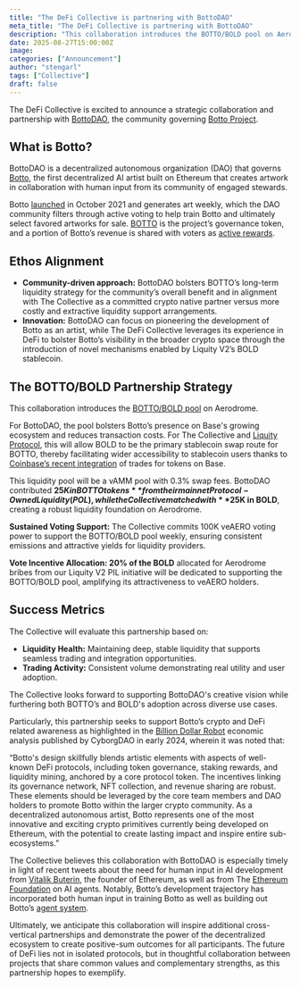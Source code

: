 ```yaml
---
title: "The DeFi Collective is partnering with BottoDAO"
meta_title: "The DeFi Collective is partnering with BottoDAO"
description: "This collaboration introduces the BOTTO/BOLD pool on Aerodrome. "
date: 2025-08-27T15:00:00Z
image: 
categories: ["Announcement"]
author: "stengarl"
tags: ["Collective"]
draft: false
---
```

The DeFi Collective is excited to announce a strategic collaboration and partnership with [BottoDAO](https://x.com/BottoDAO), the community governing [Botto Project](https://x.com/bottoproject).

## What is Botto?

BottoDAO is a decentralized autonomous organization (DAO) that governs [Botto](https://botto.com/), the first decentralized AI artist built on Ethereum that creates artwork in collaboration with human input from its community of engaged stewards.

Botto [launched](https://docs.botto.com/) in October 2021 and generates art weekly, which the DAO community filters through active voting to help train Botto and ultimately select favored artworks for sale. [BOTTO](https://docs.botto.com/overview/depositing-botto) is the project’s governance token, and a portion of Botto’s revenue is shared with voters as [active rewards](https://docs.botto.com/overview/rewards).

## Ethos Alignment

* **Community-driven approach:** BottoDAO bolsters BOTTO’s long-term liquidity strategy for the community’s overall benefit and in alignment with The Collective as a committed crypto native partner versus more costly and extractive liquidity support arrangements.
* **Innovation:** BottoDAO can focus on pioneering the development of Botto as an artist, while The DeFi Collective leverages its experience in DeFi to bolster Botto’s visibility in the broader crypto space through the introduction of novel mechanisms enabled by Liquity V2’s BOLD stablecoin.

## The BOTTO/BOLD Partnership Strategy

This collaboration introduces the [BOTTO/BOLD pool](https://aerodrome.finance/connect?to=%2Fdeposit%3Ftoken0%3D0x03569cc076654f82679c4ba2124d64774781b01d%26token1%3D0x24914cb6bd01e6a0cf2a9c0478e33c25926e6a0c%26type%3D-1%26chain0%3D8453%26chain1%3D8453%26factory%3D0x420DD381b31aEf6683db6B902084cB0FFECe40Da) on Aerodrome. 

For BottoDAO, the pool bolsters Botto’s presence on Base's growing ecosystem and reduces transaction costs. For The Collective and [Liquity Protocol](https://x.com/LiquityProtocol), this will allow BOLD to be the primary stablecoin swap route for BOTTO, thereby facilitating wider accessibility to stablecoin users thanks to [Coinbase’s recent integration](https://x.com/coinbase/status/1953849263198216284?s=46) of trades for tokens on Base.

This liquidity pool will be a vAMM pool with 0.3% swap fees. BottoDAO contributed **$25K in BOTTO tokens** from their mainnet Protocol-Owned Liquidity (POL), while the Collective matched with **$25K in BOLD**, creating a robust liquidity foundation on Aerodrome.

**Sustained Voting Support:** The Collective commits 100K veAERO voting power to support the BOTTO/BOLD pool weekly, ensuring consistent emissions and attractive yields for liquidity providers.

**Vote Incentive Allocation: 20% of the BOLD** allocated for Aerodrome bribes from our Liquity V2 PIL initiative will be dedicated to supporting the BOTTO/BOLD pool, amplifying its attractiveness to veAERO holders.

## Success Metrics

The Collective will evaluate this partnership based on:
* **Liquidity Health:** Maintaining deep, stable liquidity that supports seamless trading and integration opportunities.
* **Trading Activity:** Consistent volume demonstrating real utility and user adoption.

The Collective looks forward to supporting BottoDAO's creative vision while furthering both BOTTO’s and BOLD's adoption across diverse use cases. 

Particularly, this partnership seeks to support Botto’s crypto and DeFi related awareness as highlighted in the [Billion Dollar Robot](https://www.cyborg.art/blog/botto) economic analysis published by CyborgDAO in early 2024, wherein it was noted that:

“Botto's design skillfully blends artistic elements with aspects of well-known DeFi protocols, including token governance, staking rewards, and liquidity mining, anchored by a core protocol token. The incentives linking its governance network, NFT collection, and revenue sharing are robust. These elements should be leveraged by the core team members and DAO holders to promote Botto within the larger crypto community. As a decentralized autonomous artist, Botto represents one of the most innovative and exciting crypto primitives currently being developed on Ethereum, with the potential to create lasting impact and inspire entire sub-ecosystems.”

The Collective believes this collaboration with BottoDAO is especially timely in light of recent tweets about the need for human input in AI development from [Vitalik Buterin](https://x.com/VitalikButerin/status/1954855962566639795), the founder of Ethereum, as well as from The [Ethereum Foundation](https://x.com/ethereum/status/1955673870998143383) on AI agents. Notably, Botto’s development trajectory has incorporated both human input in training Botto as well as building out Botto’s [agent system](https://docs.botto.com/details/agents).

Ultimately, we anticipate this collaboration will inspire additional cross-vertical partnerships and demonstrate the power of the decentralized ecosystem to create positive-sum outcomes for all participants. The future of DeFi lies not in isolated protocols, but in thoughtful collaboration between projects that share common values and complementary strengths, as this partnership hopes to exemplify.
